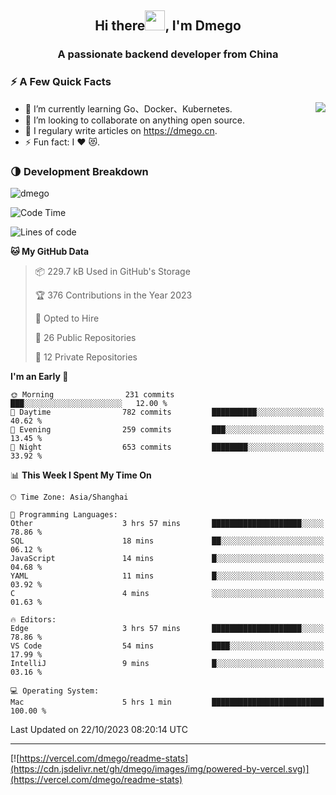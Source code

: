 <h2 align="center">Hi there<img src="https://cdn.jsdelivr.net/gh/dmego/images/img/Hi.gif" height="32" />, I'm Dmego </h2>
<h3 align="center">A passionate backend developer from China</h3>

### ⚡️ A Few Quick Facts

<img align="right" src="https://readme-stats-dmego.vercel.app/api?username=dmego&show_icons=true&icon_color=1573B3&hide_title=true&text_color=718096&bg_color=00000000&hide_border=true"/>

<ul>
    <li> 🌱 I’m currently learning Go、Docker、Kubernetes.</li>
    <li> 👯 I’m looking to collaborate on anything open source.</li>
    <li> 📝 I regulary write articles on <a href="https://dmego.cn">https://dmego.cn</a>.</li>
    <li> ⚡ Fun fact: I ❤️ 😻.</li>
</ul>

### 🌗 Development Breakdown

<img src="https://komarev.com/ghpvc/?username=dmego" alt="dmego" />

<!--START_SECTION:waka-->
![Code Time](http://img.shields.io/badge/Code%20Time-2%2C275%20hrs%2056%20mins-blue)

![Lines of code](https://img.shields.io/badge/From%20Hello%20World%20I%27ve%20Written-680.1%20thousand%20lines%20of%20code-blue)

**🐱 My GitHub Data** 

> 📦 229.7 kB Used in GitHub's Storage 
 > 
> 🏆 376 Contributions in the Year 2023
 > 
> 💼 Opted to Hire
 > 
> 📜 26 Public Repositories 
 > 
> 🔑 12 Private Repositories 
 > 
**I'm an Early 🐤** 

```text
🌞 Morning                231 commits         ███░░░░░░░░░░░░░░░░░░░░░░   12.00 % 
🌆 Daytime                782 commits         ██████████░░░░░░░░░░░░░░░   40.62 % 
🌃 Evening                259 commits         ███░░░░░░░░░░░░░░░░░░░░░░   13.45 % 
🌙 Night                  653 commits         ████████░░░░░░░░░░░░░░░░░   33.92 % 
```


📊 **This Week I Spent My Time On** 

```text
🕑︎ Time Zone: Asia/Shanghai

💬 Programming Languages: 
Other                    3 hrs 57 mins       ████████████████████░░░░░   78.86 % 
SQL                      18 mins             ██░░░░░░░░░░░░░░░░░░░░░░░   06.12 % 
JavaScript               14 mins             █░░░░░░░░░░░░░░░░░░░░░░░░   04.68 % 
YAML                     11 mins             █░░░░░░░░░░░░░░░░░░░░░░░░   03.92 % 
C                        4 mins              ░░░░░░░░░░░░░░░░░░░░░░░░░   01.63 % 

🔥 Editors: 
Edge                     3 hrs 57 mins       ████████████████████░░░░░   78.86 % 
VS Code                  54 mins             ████░░░░░░░░░░░░░░░░░░░░░   17.99 % 
IntelliJ                 9 mins              █░░░░░░░░░░░░░░░░░░░░░░░░   03.16 % 

💻 Operating System: 
Mac                      5 hrs 1 min         █████████████████████████   100.00 % 
```


 Last Updated on 22/10/2023 08:20:14 UTC
<!--END_SECTION:waka-->

---

[![https://vercel.com/dmego/readme-stats](https://cdn.jsdelivr.net/gh/dmego/images/img/powered-by-vercel.svg)](https://vercel.com/dmego/readme-stats)

